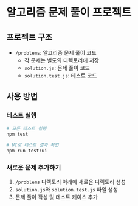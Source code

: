 # 알고리즘 문제 풀이 프로젝트

## 프로젝트 구조
- `/problems`: 알고리즘 문제 풀이 코드
  - 각 문제는 별도의 디렉토리에 저장
  - `solution.js`: 문제 풀이 코드
  - `solution.test.js`: 테스트 코드

## 사용 방법

### 테스트 실행
```bash
# 모든 테스트 실행
npm test

# UI로 테스트 결과 확인
npm run test:ui
```

### 새로운 문제 추가하기
1. `/problems` 디렉토리 아래에 새로운 디렉토리 생성
2. `solution.js`와 `solution.test.js` 파일 생성
3. 문제 풀이 작성 및 테스트 케이스 추가